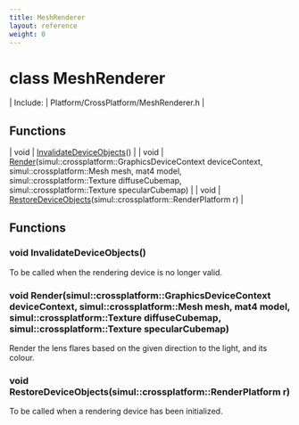 ```yaml
---
title: MeshRenderer
layout: reference
weight: 0
---
```

class MeshRenderer
===

| Include: | Platform/CrossPlatform/MeshRenderer.h |



Functions
---

| void | [InvalidateDeviceObjects](#InvalidateDeviceObjects)() |
| void | [Render](#Render)(simul::crossplatform::GraphicsDeviceContext deviceContext, simul::crossplatform::Mesh mesh, mat4 model, simul::crossplatform::Texture diffuseCubemap, simul::crossplatform::Texture specularCubemap) |
| void | [RestoreDeviceObjects](#RestoreDeviceObjects)(simul::crossplatform::RenderPlatform r) |


Functions
---
<a name="InvalidateDeviceObjects"></a>
### void InvalidateDeviceObjects()
To be called when the rendering device is no longer valid.
<a name="Render"></a>
### void Render(simul::crossplatform::GraphicsDeviceContext deviceContext, simul::crossplatform::Mesh mesh, mat4 model, simul::crossplatform::Texture diffuseCubemap, simul::crossplatform::Texture specularCubemap)
Render the lens flares based on the given direction to the light, and its colour.
<a name="RestoreDeviceObjects"></a>
### void RestoreDeviceObjects(simul::crossplatform::RenderPlatform r)
To be called when a rendering device has been initialized.
